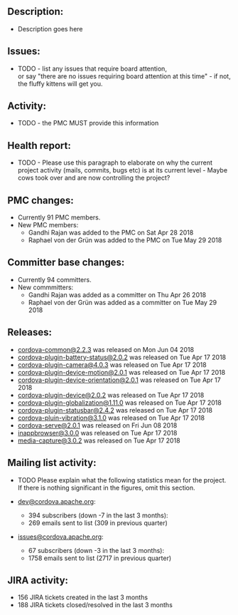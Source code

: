 ## Description: 
 - Description goes here 
   
## Issues: 
 - TODO - list any issues that require board attention,  
  or say "there are no issues requiring board attention at this time" - if 
   not, the fluffy kittens will get you. 
   
## Activity: 
 - TODO - the PMC MUST provide this information 
   
## Health report: 
 - TODO - Please use this paragraph to elaborate on why 
   the current project activity (mails, commits, bugs etc) is at its current 
   level - Maybe cows took over and are now controlling the project? 
   
## PMC changes: 
   
 - Currently 91 PMC members. 
 - New PMC members: 
    - Gandhi Rajan was added to the PMC on Sat Apr 28 2018 
    - Raphael von der Grün was added to the PMC on Tue May 29 2018 
   
## Committer base changes: 
   
 - Currently 94 committers. 
 - New commmitters: 
    - Gandhi Rajan was added as a committer on Thu Apr 26 2018 
    - Raphael von der Grün was added as a committer on Tue May 29 2018 
   
## Releases: 
   
 - cordova-common@2.2.3 was released on Mon Jun 04 2018 
 - cordova-plugin-battery-status@2.0.2 was released on Tue Apr 17 2018 
 - cordova-plugin-camera@4.0.3 was released on Tue Apr 17 2018 
 - cordova-plugin-device-motion@2.0.1 was released on Tue Apr 17 2018 
 - cordova-plugin-device-orientation@2.0.1 was released on Tue Apr 17 2018 
 - cordova-plugin-device@2.0.2 was released on Tue Apr 17 2018 
 - cordova-plugin-globalization@1.11.0 was released on Tue Apr 17 2018 
 - cordova-plugin-statusbar@2.4.2 was released on Tue Apr 17 2018 
 - cordova-pluin-vibration@3.1.0 was released on Tue Apr 17 2018 
 - cordova-serve@2.0.1 was released on Fri Jun 08 2018 
 - inappbrowser@3.0.0 was released on Tue Apr 17 2018 
 - media-capture@3.0.2 was released on Tue Apr 17 2018 
   
## Mailing list activity: 
   
 - TODO Please explain what the following statistics mean 
   for the project. If there is nothing significant in the figures, omit this 
   section. 
   
 - dev@cordova.apache.org:  
    - 394 subscribers (down -7 in the last 3 months): 
    - 269 emails sent to list (309 in previous quarter) 
   
 - issues@cordova.apache.org:  
    - 67 subscribers (down -3 in the last 3 months): 
    - 1758 emails sent to list (2717 in previous quarter) 
   
   
## JIRA activity: 
   
 - 156 JIRA tickets created in the last 3 months 
 - 188 JIRA tickets closed/resolved in the last 3 months 
